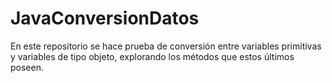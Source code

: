 # JavaConversionDatos
En este repositorio se hace prueba de conversión entre variables primitivas y variables de tipo objeto, explorando los métodos que estos últimos poseen.
